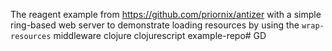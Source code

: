 The reagent example from https://github.com/priornix/antizer with a simple ring-based web server to demonstrate loading resources by using the `wrap-resources` middleware
clojure
clojurescript
example-repo# GD
